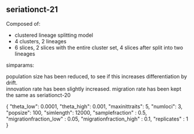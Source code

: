 ## seriationct-21 ##

Composed of:

* clustered lineage splitting model
* 4 clusters, 2 lineages
* 6 slices, 2 slices with the entire cluster set, 4 slices after split into two lineages


simparams:

population size has been reduced, to see if this increases differentiation by drift.  
innovation rate has been slightly increased.
migration rate has been kept the same as seriationct-20

{
    "theta_low": 0.0001,
    "theta_high": 0.001,
    "maxinittraits": 5,
    "numloci": 3,
    "popsize": 100,
    "simlength": 12000,
    "samplefraction" : 0.5,
    "migrationfraction_low" : 0.05,
    "migrationfraction_high" : 0.1,
    "replicates" : 1
}

